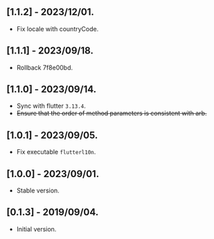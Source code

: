 ## [1.1.2] - 2023/12/01.

* Fix locale with countryCode.

## [1.1.1] - 2023/09/18.

* Rollback 7f8e00bd.

## [1.1.0] - 2023/09/14.

* Sync with flutter `3.13.4`.
* ~~Ensure that the order of method parameters is consistent with arb.~~

## [1.0.1] - 2023/09/05.

* Fix executable `flutterl10n`.

## [1.0.0] - 2023/09/01.

* Stable version.

## [0.1.3] - 2019/09/04.

* Initial version.
